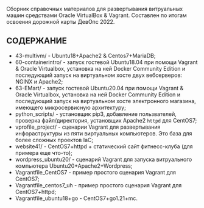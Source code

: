 Сборник справочных материалов для развертывания витруальных машин средствами Oracle VirtualBox & Vagrant. Составлен по итогам освоения дорожной карты ДевОпс 2022.

СОДЕРЖАНИЕ
----------
- 43-multivm/             - Ubuntu18+Apache2 & Centos7+MariaDB;
- 60-containerintro/      - запуск гостевой Ubuntu18.04 при помощи Vagrant & Oracle Virtualbox, установка на ней Docker Community Edition и последующий запуск на виртуальном хосте двух вебсерверов: NGINX и Apache2;
- 63-EMart/               - запуск гостевой Ubuntu20.04 при помощи Vagrant & Oracle Virtualbox, установка на ней Docker Community Edition и последующий запуск на виртуальном хосте электронного магазина, имеющего микросервисную архитектуру;
- python_scripts/         - установщик pip3, добавление пользвателей, проверка файл/директория, установщик Apache2 `httpd` для CentOS7;
- vprofile_project/       - сценарии Vagrant для развертывания инфораструктуры из пяти виртуальных компьютеров. Это база для более сложных проектов IaC;
- website41/              - CentOS7+httpd + статический сайт фитнесс-клуба (для примера еще что-то);
- wordpress_ubuntu20/     - сценарий Vagrant для запуска витруального компьютера Ubuntu20+Apache2+Wordpress;
- Vagrantfile_CentOS7     - пример простого сценария Vagrant для CentOS7;
- Vagrantfile_centos7_uh  - пример простого сценария Vagrant для CentOS7+httpd;
- Vagrantfile_ubuntu18+go - CentOS7+go1.21+mc.

